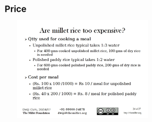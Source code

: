 # Price

<figure><img src="../../../.gitbook/assets/image (57).png" alt=""><figcaption></figcaption></figure>

